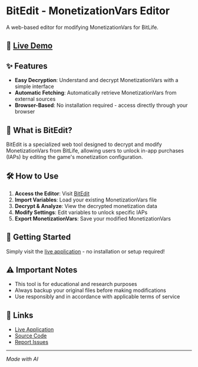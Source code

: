 # BitEdit - MonetizationVars Editor

A web-based editor for modifying MonetizationVars for BitLife.

## 🚀 [Live Demo](https://s0methingsomething.github.io/BitEdit/)

## ✨ Features

- **Easy Decryption**: Understand and decrypt MonetizationVars with a simple interface
- **Automatic Fetching**: Automatically retrieve MonetizationVars from external sources
- **Browser-Based**: No installation required - access directly through your browser

## 🎯 What is BitEdit?

BitEdit is a specialized web tool designed to decrypt and modify MonetizationVars from BitLife, allowing users to unlock in-app purchases (IAPs) by editing the game's monetization configuration.

## 🛠️ How to Use

1. **Access the Editor**: Visit [BitEdit](https://s0methingsomething.github.io/BitEdit/)
2. **Import Variables**: Load your existing MonetizationVars file
3. **Decrypt & Analyze**: View the decrypted monetization data
4. **Modify Settings**: Edit variables to unlock specific IAPs
5. **Export MonetizationVars**: Save your modified MonetizationVars

## 📖 Getting Started

Simply visit the [live application](https://s0methingsomething.github.io/BitEdit/) - no installation or setup required!

## ⚠️ Important Notes

- This tool is for educational and research purposes
- Always backup your original files before making modifications
- Use responsibly and in accordance with applicable terms of service

## 🔗 Links

- [Live Application](https://s0methingsomething.github.io/BitEdit/)
- [Source Code](https://github.com/s0methingsomething/BitEdit)
- [Report Issues](https://github.com/s0methingsomething/BitEdit/issues)

---

*Made with AI*